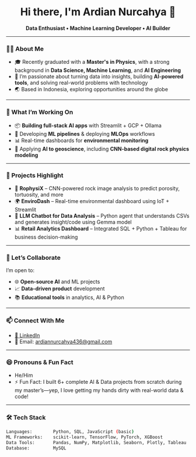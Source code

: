 <h1 align="center">Hi there, I'm Ardian Nurcahya 👋</h1>

<p align="center">
  <strong>Data Enthusiast • Machine Learning Developer • AI Builder</strong>  
</p>

---

### 👨‍💻 About Me

- 🎓 Recently graduated with a **Master's in Physics**, with a strong background in **Data Science, Machine Learning**, and **AI Engineering**
- 🤖 I’m passionate about turning data into insights, building **AI-powered tools**, and solving real-world problems with technology  
- 🌏 Based in Indonesia, exploring opportunities around the globe

---

### 🔭 What I’m Working On

- 📦 **Building full-stack AI apps** with Streamlit + GCP + Ollama
- 🧠 Developing **ML pipelines** & deploying **MLOps** workflows
- 📊 Real-time dashboards for **environmental monitoring**  
- 🔬 Applying **AI to geoscience**, including **CNN-based digital rock physics modeling**

---

### 🚀 Projects Highlight

- 🧱 **RophysiX** – CNN-powered rock image analysis to predict porosity, tortuosity, and more
- 🌍 **EnviroDash** – Real-time environmental dashboard using IoT + Streamlit
- 🧠 **LLM Chatbot for Data Analysis** – Python agent that understands CSVs and generates insight/code using Gemma model
- 📊 **Retail Analytics Dashboard** – Integrated SQL + Python + Tableau for business decision-making

---

### 🤝 Let’s Collaborate

I’m open to:

- 🌐 **Open-source AI** and ML projects  
- 📈 **Data-driven product** development  
- 📚 **Educational tools** in analytics, AI & Python  

---

### 📫 Connect With Me

- [🔗 LinkedIn](https://linkedin.com/in/ardiannurcahya)  
- 📧 Email: ardiannurcahya436@gmail.com

---

### 😄 Pronouns & Fun Fact

- He/Him  
- ⚡ Fun Fact: I built 6+ complete AI & Data projects from scratch during my master’s—yep, I love getting my hands dirty with real-world data & code!

---

### 🛠 Tech Stack

```bash
Languages:        Python, SQL, JavaScript (basic)
ML Frameworks:    scikit-learn, TensorFlow, PyTorch, XGBoost
Data Tools:       Pandas, NumPy, Matplotlib, Seaborn, Plotly, Tableau
Database:         MySQL
